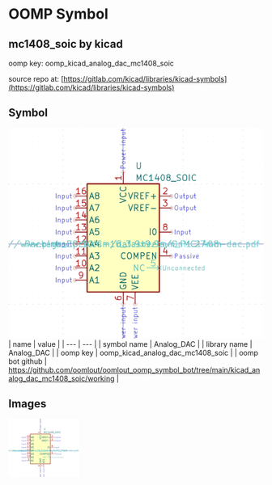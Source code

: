 # OOMP Symbol  
## mc1408_soic  by kicad  
  
oomp key: oomp_kicad_analog_dac_mc1408_soic  
  
source repo at: [https://gitlab.com/kicad/libraries/kicad-symbols](https://gitlab.com/kicad/libraries/kicad-symbols)  
## Symbol  
  
[![working.png](working_600.png)](working.png)  
| name | value | 
| --- | --- | 
| symbol name | Analog_DAC | 
| library name | Analog_DAC | 
| oomp key | oomp_kicad_analog_dac_mc1408_soic | 
| oomp bot github | https://github.com/oomlout/oomlout_oomp_symbol_bot/tree/main/kicad_analog_dac_mc1408_soic/working | 
## Images  
  
[![working.png](working_140.png)](working.png)  
